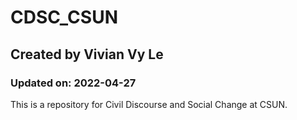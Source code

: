 # CDSC_CSUN
## Created by Vivian Vy Le
### Updated on: 2022-04-27


This is a repository for Civil Discourse and Social Change at CSUN. 